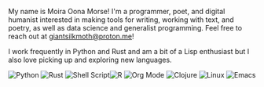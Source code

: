 My name is Moira Oona Morse! I'm a programmer, poet, and digital humanist interested in making tools for writing, working with text, and poetry, as well as data science and generalist programming. Feel free to reach out at giantsilkmoth@proton.me!

I work frequently in Python and Rust and am a bit of a Lisp enthusiast but I also love picking up and exploring new languages.

![Python](https://img.shields.io/badge/python-3670A0?style=for-the-badge&logo=python&logoColor=ffdd54) ![Rust](https://img.shields.io/badge/rust-%23000000.svg?style=for-the-badge&logo=rust&logoColor=white) ![Shell Script](https://img.shields.io/badge/shell_script-%23121011.svg?style=for-the-badge&logo=gnu-bash&logoColor=white)![R](https://img.shields.io/badge/r-%23276DC3.svg?style=for-the-badge&logo=r&logoColor=white)
![Org Mode](https://img.shields.io/badge/orgmode-%2377AA99.svg?style=for-the-badge&logo=org&logoColor=white) ![Clojure](https://img.shields.io/badge/Clojure-%23Clojure.svg?style=for-the-badge&logo=Clojure&logoColor=Clojure) ![Linux](https://img.shields.io/badge/Linux-FCC624?style=for-the-badge&logo=linux&logoColor=black) ![Emacs](https://img.shields.io/badge/Emacs-%237F5AB6.svg?&style=for-the-badge&logo=gnu-emacs&logoColor=white)

<!---
VivRibbon/VivRibbon is a ✨ special ✨ repository because its `README.md` (this file) appears on your GitHub profile.
You can click the Preview link to take a look at your changes.
--->
